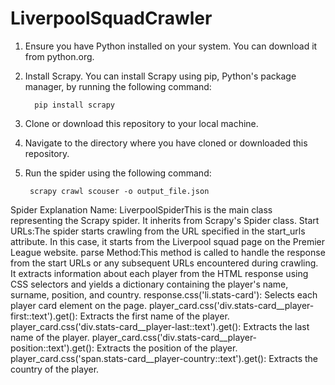 # LiverpoolSquadCrawler

1. Ensure you have Python installed on your system. You can download it from python.org.
2. Install Scrapy. You can install Scrapy using pip, Python's package manager, by running the following command:

         pip install scrapy

4. Clone or download this repository to your local machine.
5. Navigate to the directory where you have cloned or downloaded this repository.
6. Run the spider using the following command: 
       
        scrapy crawl scouser -o output_file.json


Spider Explanation
Name: LiverpoolSpiderThis is the main class representing the Scrapy spider. It inherits from Scrapy's Spider class.
Start URLs:The spider starts crawling from the URL specified in the start_urls attribute. In this case, it starts from the Liverpool squad page on the Premier League website.
parse Method:This method is called to handle the response from the start URLs or any subsequent URLs encountered during crawling. It extracts information about each player from the HTML response using CSS selectors and yields a dictionary containing the player's name, surname, position, and country.
response.css('li.stats-card'): Selects each player card element on the page.
player_card.css('div.stats-card__player-first::text').get(): Extracts the first name of the player.
player_card.css('div.stats-card__player-last::text').get(): Extracts the last name of the player.
player_card.css('div.stats-card__player-position::text').get(): Extracts the position of the player.
player_card.css('span.stats-card__player-country::text').get(): Extracts the country of the player.
